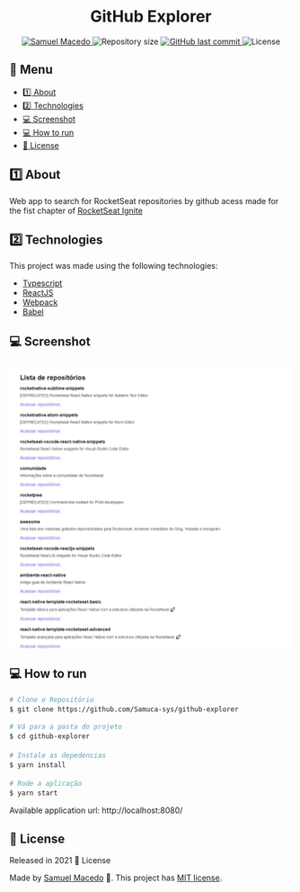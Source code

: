 <div class="bg-gray-dark">
  <h1 align="center">
    GitHub Explorer
  </h1>
</div>

<p align="center">
  <a href="https://www.linkedin.com/in/samuel-macedo-12a420a8">
    <img alt="Samuel Macedo" src="https://img.shields.io/badge/-SamuelMF-009db9?style=flat&logo=Linkedin&logoColor=white" />
  </a>

  <img alt="Repository size" src="https://img.shields.io/github/repo-size/Samuca-sys/github-explorer?color=009bd9">

  <a href="https://github.com/Samuca-sys/github-explorer/commits/main">
    <img alt="GitHub last commit" src="https://img.shields.io/github/last-commit/Samuca-sys/github-explorer?color=009bd9">
  </a>

  <img alt="License" src="https://img.shields.io/badge/license-MIT-009db9">
</p>

## :pushpin: Menu
<!-- -->  
- [:one: About](#one-about)
- [:two: Technologies](#two-technologies)
- [:computer: Screenshot](#computer-screenshot)
- [:computer: How to run](#computer-how-to-run)
- [:closed_book: License](#closed_book-license)

## :one: About
Web app to search for RocketSeat repositories by github acess made for the fist chapter of [RocketSeat Ignite](https://rocketseat.com.br/)


## :two: Technologies
This project was made using the following technologies:

* [Typescript](https://www.typescriptlang.org/)
* [ReactJS](https://pt-br.reactjs.org/)
* [Webpack](https://webpack.js.org/)
* [Babel](https://babeljs.io/)

## :computer: Screenshot
<div style="display: flex; flex-direction: 'row'; align-items: 'center';">
  <img src="./public/Home.png" width="800px">
</div>

## :computer: How to run

```bash
# Clone o Repositório
$ git clone https://github.com/Samuca-sys/github-explorer
```

```bash
# Vá para a pasta do projeto
$ cd github-explorer

# Instale as depedencias
$ yarn install

# Rode a aplicação
$ yarn start
```
Available application url: http://localhost:8080/

## :closed_book: License

Released in 2021 :closed_book: License

Made by [Samuel Macedo](https://github.com/Samuca-sys) 🚀.
This project has [MIT license](./LICENSE).
